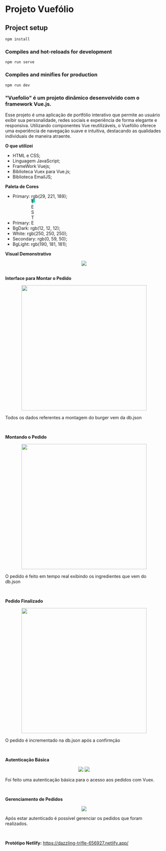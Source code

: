 # Projeto Vuefólio

## Project setup
```
npm install
```

### Compiles and hot-reloads for development
```
npm run serve
```

### Compiles and minifies for production
```
npm run dev
```

### "Vuefolio" é um projeto dinâmico desenvolvido com o framework Vue.js. 
 
 
Esse projeto é uma aplicação de portfólio interativo que permite ao usuário exibir sua personalidade, redes sociais e experiência de forma elegante e responsiva. Utilizando componentes Vue reutilizáveis, o Vuefólio oferece uma experiência de navegação suave e intuitiva, destacando as qualidades individuais de maneira atraente.
 
**O que utilizei**
* HTML e CSS;
* Linguagem JavaScript;
* FrameWork Vuejs;
* Biblioteca Vuex para Vue.js;
* Biblioteca EmailJS;

**Paleta de Cores**
* Primary: rgb(29, 221, 189);
* Primary: <span style="display:inline-block; width: 12px; height: 12px; background-color: rgb(29, 221, 189);">TESTE</span>
* BgDark: rgb(12, 12, 12);
* White: rgb(250, 250, 250);
* Secondary: rgb(0, 59, 50);
* BgLight: rgb(190, 181, 181);

**Visual Demonstrativo**
<div align="center">
<img src="https://github.com/Arturstriker3/Vuefolio/assets/59231364/92ce5cf5-9116-4382-b097-d1438afcdfa3" width="auto" height="auto"/>
</div>
<br/>

**Interface para Montar o Pedido**
<div align="center">
<img src="https://github.com/Arturstriker3/Projeto-Burger-Vue/assets/59231364/2d0feeda-5b8f-480d-9ec3-ca0449f9ca86" width="auto" height="400px" />
</div>
<p>Todos os dados referentes a montagem do burger vem da db.json</p>
<br/>

**Montando o Pedido**
<div align="center">
<img src="https://github.com/Arturstriker3/Projeto-Burger-Vue/assets/59231364/69b05c9a-06f6-4561-8cec-3f5c88779c23" width="auto" height="400px" />
</div>
<p>O pedido é feito em tempo real exibindo os ingredientes que vem do db.json</p>
<br/>

**Pedido Finalizado**
<div align="center">
<img src="https://github.com/Arturstriker3/Projeto-Burger-Vue/assets/59231364/3b3563b3-7f90-4f3b-a4f9-30f7164f7e68" width="auto" height="400px" />
</div>
<p>O pedido é incrementado na db.json após a confirmção</p>
<br/>
 
**Autenticação Básica**
<div align="center">
<img src="https://user-images.githubusercontent.com/59231364/202910224-d3fb64cd-8c2e-4ba2-940b-ff298cb44567.png" width="auto" height="auto" />
<img src="https://user-images.githubusercontent.com/59231364/202910249-6dd8745a-16f1-42c6-a7e3-3db88027ef6d.png" width="auto" height="auto" />
</div>
<p>Foi feito uma autenticação básica para o acesso aos pedidos com Vuex.</p>
<br/>

**Gerenciamento de Pedidos**
<div align="center">
<img src="https://github.com/Arturstriker3/Projeto-Burger-Vue/assets/59231364/3a1db56c-433d-4d1e-9e10-c6a868dc8724" width="auto" height="auto" />
</div>
<p>Após estar autenticado é possível gerenciar os pedidos que foram realizados.</p>
<br/>

**Protótipo Netlify:** https://dazzling-trifle-656927.netlify.app/
<br/>
